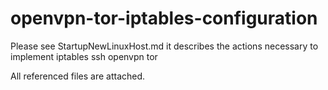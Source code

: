 # openvpn-tor-iptables-configuration

Please see StartupNewLinuxHost.md
it describes the actions necessary to implement
iptables
ssh
openvpn
tor

All referenced files are attached.
